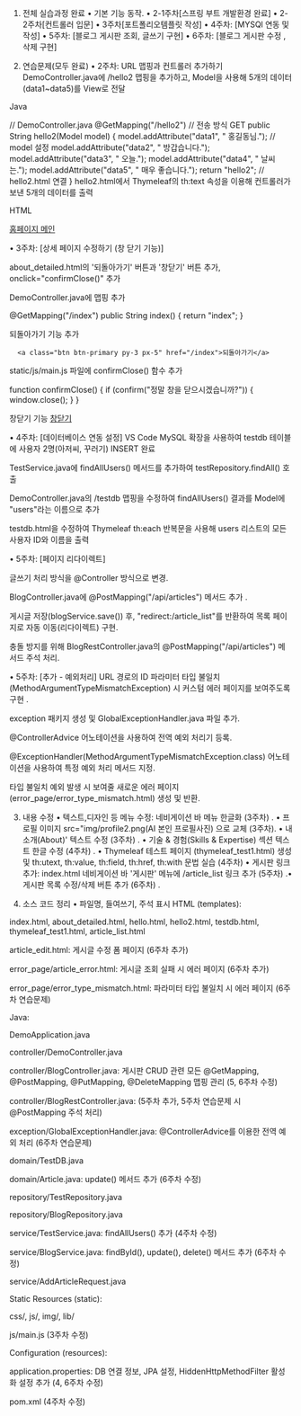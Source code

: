1. 전체 실습과정 완료 • 기본 기능 동작.
• 2-1주차[스프링 부트 개발환경 완료]
• 2-2주차[컨트롤러 입문]
• 3주차[포트폴리오템플릿 작성]
• 4주차: [MYSQl 연동 및 작성]
• 5주차: [블로그 게시판 조회, 글쓰기 구현]
• 6주차: [블로그 게시판 수정 ,삭제 구현]

2. 연습문제(모두 완료)
• 2주차: URL 맵핑과 컨트롤러 추가하기
  DemoController.java에 /hello2 맵핑을 추가하고, Model을 사용해 5개의 데이터(data1~data5)를 View로 전달

  Java

  // DemoController.java
  @GetMapping("/hello2") // 전송 방식 GET
  public String hello2(Model model) {
    model.addAttribute("data1", " 홍길동님."); // model 설정
    model.addAttribute("data2", " 방갑습니다.");
    model.addAttribute("data3", " 오늘.");
    model.addAttribute("data4", " 날씨는.");
    model.addAttribute("data5", " 매우 좋습니다.");
    return "hello2"; // hello2.html 연결
  }
  hello2.html에서 Thymeleaf의 th:text 속성을 이용해 컨트롤러가 보낸 5개의 데이터를 출력

  HTML

  <p th:text="${data1}"></p>
  <p th:text="${data2}"></p>
  <p th:text="${data3}"></p>
  <p th:text="${data4}"></p>
  <p th:text="${data5}"></p>
  <a href="index/">홈페이지 메인</a>


• 3주차: [상세 페이지 수정하기 (창 닫기 기능)] 

  about_detailed.html의 '되돌아가기' 버튼과 '창닫기' 버튼 추가, onclick="confirmClose()" 추가

  DemoController.java에 맵핑 추가

  @GetMapping("/index")
      public String index() {
      return "index";
      }

  되돌아가기 기능 추가

      <a class="btn btn-primary py-3 px-5" href="/index">되돌아가기</a>

  static/js/main.js 파일에 confirmClose() 함수 추가

  function confirmClose() {
      if (confirm("정말 창을 닫으시겠습니까?")) {
          window.close(); 
      }
  }
  
  창닫기 기능
  <a href="#" onclick="confirmClose()" class="btn btn-primary py-3 px-5">창닫기</a>

• 4주차: [데이터베이스 연동 설정] 
VS Code MySQL 확장을 사용하여 testdb 테이블에 사용자 2명(아저씨, 꾸러기) INSERT 완료


TestService.java에 findAllUsers() 메서드를 추가하여 testRepository.findAll() 호출


DemoController.java의 /testdb 맵핑을 수정하여 findAllUsers() 결과를 Model에 "users"라는 이름으로 추가


testdb.html을 수정하여 Thymeleaf th:each 반복문을 사용해 users 리스트의 모든 사용자 ID와 이름을 출력


• 5주차: [페이지 리다이렉트]

글쓰기 처리 방식을 @Controller 방식으로 변경.


BlogController.java에 @PostMapping("/api/articles") 메서드 추가 .

게시글 저장(blogService.save()) 후, "redirect:/article_list"를 반환하여 목록 페이지로 자동 이동(리다이렉트) 구현.

충돌 방지를 위해 BlogRestController.java의 @PostMapping("/api/articles") 메서드 주석 처리.

• 5주차: [추가 - 예외처리]
URL 경로의 ID 파라미터 타입 불일치(MethodArgumentTypeMismatchException) 시 커스텀 에러 페이지를 보여주도록 구현 .

exception 패키지 생성 및 GlobalExceptionHandler.java 파일 추가.

@ControllerAdvice 어노테이션을 사용하여 전역 예외 처리기 등록.

@ExceptionHandler(MethodArgumentTypeMismatchException.class) 어노테이션을 사용하여 특정 예외 처리 메서드 지정.

타입 불일치 예외 발생 시 보여줄 새로운 에러 페이지(error_page/error_type_mismatch.html) 생성 및 반환.



3. 내용 수정 • 텍스트,디자인 등
메뉴 수정: 네비게이션 바 메뉴 한글화 (3주차) . 
• 프로필 이미지 src="img/profile2.png(AI 본인 프로필사진) 으로 교체 (3주차). 
• 내소개(About)' 텍스트 수정 (3주차) . 
• 기술 & 경험(Skills & Expertise) 섹션 텍스트 한글 수정 (4주차) . 
• Thymeleaf 테스트 페이지 (thymeleaf_test1.html) 생성 및 th:utext, th:value, th:field, th:href, th:with 문법 실습 (4주차)
• 게시판 링크 추가: index.html 네비게이션 바 '게시판' 메뉴에 /article_list 링크 추가 (5주차) .• 게시판 목록 수정/삭제 버튼 추가 (6주차) .

4. 소스 코드 정리 • 파일명, 들여쓰기, 주석 표시
HTML (templates):

index.html, about_detailed.html, hello.html, hello2.html, testdb.html, thymeleaf_test1.html, article_list.html

article_edit.html: 게시글 수정 폼 페이지 (6주차 추가)

error_page/article_error.html: 게시글 조회 실패 시 에러 페이지 (6주차 추가)

error_page/error_type_mismatch.html: 파라미터 타입 불일치 시 에러 페이지 (6주차 연습문제)

Java:

DemoApplication.java

controller/DemoController.java

controller/BlogController.java: 게시판 CRUD 관련 모든 @GetMapping, @PostMapping, @PutMapping, @DeleteMapping 맵핑 관리 (5, 6주차 수정)

controller/BlogRestController.java: (5주차 추가, 5주차 연습문제 시 @PostMapping 주석 처리)

exception/GlobalExceptionHandler.java: @ControllerAdvice를 이용한 전역 예외 처리 (6주차 연습문제)

domain/TestDB.java

domain/Article.java: update() 메서드 추가 (6주차 수정)

repository/TestRepository.java

repository/BlogRepository.java

service/TestService.java: findAllUsers() 추가 (4주차 수정)

service/BlogService.java: findById(), update(), delete() 메서드 추가 (6주차 수정)

service/AddArticleRequest.java

Static Resources (static):

css/, js/, img/, lib/

js/main.js (3주차 수정)

Configuration (resources):

application.properties: DB 연결 정보, JPA 설정, HiddenHttpMethodFilter 활성화 설정 추가 (4, 6주차 수정)

pom.xml (4주차 수정)